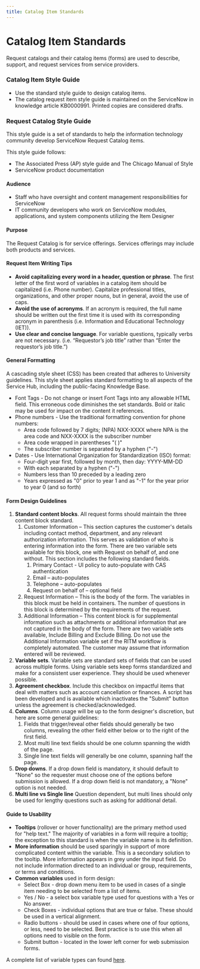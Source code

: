 ```yaml
---
title: Catalog Item Standards
---
```


# Catalog Item Standards

Request catalogs and their catalog items (forms) are used to describe, support, and request services from service providers. 
 

### Catalog Item Style Guide 

* Use the standard style guide to design catalog items. 
* The catalog request item style guide is maintained on the ServiceNow in knowledge article KB0000991. Printed copies are considered drafts. 

### Request Catalog Style Guide

This style guide is a set of standards to help the information technology community develop ServiceNow Request Catalog items.

This style guide follows:
* The Associated Press (AP) style guide and The Chicago Manual of Style
* ServiceNow product documentation
 

#### Audience 

* Staff who have oversight and content management responsibilities for ServiceNow
* IT community developers who work on ServiceNow modules, applications, and system components utilizing the Item Designer

#### Purpose

The Request Catalog is for service offerings. Services offerings may include both products and services.

#### Request Item Writing Tips

* **Avoid capitalizing every word in a header, question or phrase**. The first letter of the first word of variables in a catalog item should be capitalized (i.e. Phone number). Capitalize professional titles, organizations, and other proper nouns, but in general, avoid the use of caps.
* **Avoid the use of acronyms**. If an acronym is required, the full name should be written out the first time it is used with its corresponding acronym in parenthesis (i.e. Information and Educational Technology (IET)).
* **Use clear and concise language**. For variable questions, typically verbs are not necessary. (i.e. “Requestor’s job title” rather than “Enter the requestor’s job title.”)

#### General Formatting

A cascading style sheet (CSS) has been created that adheres to University guidelines. This style sheet applies standard formatting to all aspects of the Service Hub, including the public-facing Knowledge Base.
* Font Tags - Do not change or insert Font Tags into any allowable HTML field. This erroneous code diminishes the set standards. Bold or italic may be used for impact on the content it references.
* Phone numbers - Use the traditional formatting convention for phone numbers:
    - Area code followed by 7 digits; (NPA) NXX-XXXX where NPA is the area code and NXX-XXXX is the subscriber number
    - Area code wrapped in parentheses "( )"
    - The subscriber number is separated by a hyphen ("-")
* Dates - Use International Organization for Standardization (ISO) format:
    - Four-digit year first, followed by month, then day: YYYY-MM-DD
    - With each separated by a hyphen ("-")
    - Numbers less than 10 preceded by a leading zero
    - Years expressed as "0" prior to year 1 and as "-1" for the year prior to year 0 (and so forth)
 
 #### Form Design Guidelines

1. **Standard content blocks**. All request forms should maintain the three content block standard.
    1. Customer Information – This section captures the customer's details including contact method, department, and any relevant authorization information. This serves as validation of who is entering information into the form. There are two variable sets available for this block, one with Request on behalf of, and one without.  This section includes the following standard fields.
        1. Primary Contact - UI policy to auto-populate with CAS authentication
        2. Email – auto-populates
        3. Telephone – auto-populates
        4. Request on behalf of – optional field
    2. Request Information – This is the body of the form. The variables in this block must be held in containers.  The number of questions in this block is determined by the requirements of the request.
    3. Additional Information – This content block is for supplemental information such as attachments or additional information that are not captured in the body of the form. There are two variable sets available, Include Billing and Exclude Billing.  Do not use the Additional Information variable set if the RITM workflow is completely automated. The customer may assume that information entered will be reviewed.                 
2. **Variable sets**. Variable sets are standard sets of fields that can be used across multiple forms. Using variable sets keep forms standardized and make for a consistent user experience. They should be used whenever possible. 
3. **Agreement checkbox**. Include this checkbox on impactful items that deal with matters such as account cancellation or finances. A script has been developed and is available which inactivates the "Submit" button unless the agreement is checked/acknowledged.
4. **Columns**. Column usage will be up to the form designer's discretion, but here are some general guidelines:
    1. Fields that trigger/reveal other fields should generally be two columns, revealing the other field either below or to the right of the first field.
    2. Most multi line text fields should be one column spanning the width of the page.
    3. Single line text fields will generally be one column, spanning half the page.
5. **Drop downs**. If a drop down field is mandatory, it should default to "None" so the requester must choose one of the options before submission is allowed. If a drop down field is not mandatory, a "None" option is not needed.
6. **Multi line vs Single line** Question dependent, but multi lines should only be used for lengthy questions such as asking for additional detail.

#### Guide to Usability

* **Tooltips** (rollover or hover functionality) are the primary method used for "help text." The majority of variables in a form will require a tooltip; the exception to this standard is when the variable name is its definition.
* **More information** should be used sparingly in support of more complicated content within the variable. This is a secondary solution to the tooltip. More information appears in grey under the input field. Do not include information directed to an individual or group, requirements, or terms and conditions. 
* **Common variables** used in form design:
    - Select Box - drop down menu item to be used in cases of a single item needing to be selected from a list of items.
    - Yes / No - a select box variable type used for questions with a Yes or No answer.
    - Check Boxes - individual options that are true or false. These should be used in a vertical alignment.
    - Radio buttons - should be used in cases where one of four options, or less, need to be selected. Best practice is to use this when all options need to visible on the form.
    - Submit button - located in the lower left corner for web submission forms.

A complete list of variable types can found [here](https://docs.servicenow.com/bundle/jakarta-servicenow-platform/page/administer/wizards/task/t_DefineAVariable.html).
